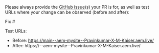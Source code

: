 Please always provide the [GitHub issue(s)](../issues) your PR is for, as well as test URLs where your change can be observed (before and after):

Fix #<gh-issue-id>

Test URLs:
- Before: https://main--aem-mysite--Pravinkumar-X-M-Kaiser.aem.live/
- After: https://<branch>--aem-mysite--Pravinkumar-X-M-Kaiser.aem.live/
